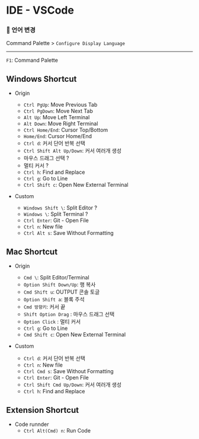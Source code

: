 # IDE - VSCode

### 🦋 언어 변경

Command Palette > `Configure Display Language`

---

`F1`: Command Palette

## Windows Shortcut

- Origin

  - `Ctrl PgUp`: Move Previous Tab
  - `Ctrl PgDown`: Move Next Tab
  - `Alt Up`: Move Left Terminal
  - `Alt Down`: Move Right Terminal
  - `Ctrl Home/End`: Cursor Top/Bottom
  - `Home/End`: Cursor Home/End
  - `Ctrl d`: 커서 단어 반복 선택
  - `Ctrl Shift Alt Up/Down`: 커서 여러개 생성
  - 마우스 드래그 선택 ?
  - 멀티 커서 ?
  - `Ctrl h`: Find and Replace
  - `Ctrl g`: Go to Line
  - `Ctrl Shift c`: Open New External Terminal

- Custom
  - `Windows Shift \`: Split Editor ?
  - `Windows \`: Split Terminal ?
  - `Ctrl Enter`: Git - Open File
  - `Ctrl n`: New file
  - `Ctrl Alt s`: Save Without Formatting

## Mac Shortcut

- Origin

  - `Cmd \`: Split Editor/Terminal
  - `Option Shift Down/Up`: 행 복사
  - `Cmd Shift u`: OUTPUT 콘솔 토글
  - `Option Shift a`: 블록 주석
  - `Cmd 방향키`: 커서 끝
  - `Shift Option Drag` : 마우스 드래그 선택
  - `Option Click` : 멀티 커서
  - `Ctrl g`: Go to Line
  - `Cmd Shift c`: Open New External Terminal

- Custom
  - `Ctrl d`: 커서 단어 반복 선택
  - `Ctrl n`: New file
  - `Ctrl Cmd s`: Save Without Formatting
  - `Ctrl Enter`: Git - Open File
  - `Ctrl Shift Cmd Up/Down`: 커서 여러개 생성
  - `Ctrl h`: Find and Replace

## Extension Shortcut

- Code runnder
  - `Ctrl Alt(Cmd) n`: Run Code
